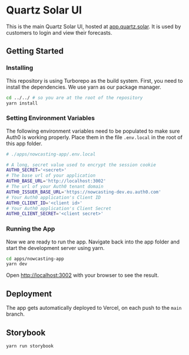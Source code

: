 # Quartz Solar UI

This is the main Quartz Solar UI, hosted at [app.quartz.solar](app.quartz.solar).
It is used by customers to login and view their forecasts.

## Getting Started

### Installing

This repository is using Turborepo as the build system.
First, you need to install the dependencies.
We use yarn as our package manager.

```bash
cd ../../ # so you are at the root of the repository
yarn install
```

### Setting Environment Variables

The following environment variables need to be populated to make sure Auth0 is working properly.
Place them in the file `.env.local` in the root of this app folder.

```bash
# ./apps/nowcasting-app/.env.local

# A long, secret value used to encrypt the session cookie
AUTH0_SECRET='<secret>'
# The base url of your application
AUTH0_BASE_URL='http://localhost:3002'
# The url of your Auth0 tenant domain
AUTH0_ISSUER_BASE_URL='https://nowcasting-dev.eu.auth0.com'
# Your Auth0 application's Client ID
AUTH0_CLIENT_ID='<client id>'
# Your Auth0 application's Client Secret
AUTH0_CLIENT_SECRET='<client secret>'
```

### Running the App

Now we are ready to run the app. Navigate back into the app folder and start the development server using yarn.

```bash
cd apps/nowcasting-app
yarn dev
```

Open [http://localhost:3002](http://localhost:3002) with your browser to see the result.

## Deployment

The app gets automatically deployed to Vercel, on each push to the `main` branch.

## Storybook

```bash
yarn run storybook
```
